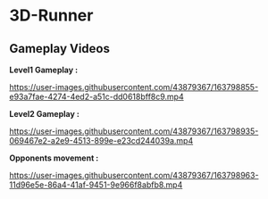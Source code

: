 # 3D-Runner

## Gameplay Videos

**Level1 Gameplay :**

https://user-images.githubusercontent.com/43879367/163798855-e93a7fae-4274-4ed2-a51c-dd0618bff8c9.mp4

**Level2 Gameplay :**

https://user-images.githubusercontent.com/43879367/163798935-069467e2-a2e9-4513-899e-e23cd244039a.mp4


**Opponents movement :**

https://user-images.githubusercontent.com/43879367/163798963-11d96e5e-86a4-41af-9451-9e966f8abfb8.mp4

